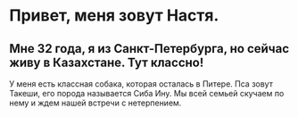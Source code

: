 # Привет, меня зовут Настя.

Мне 32 года, я из Санкт-Петербурга, но сейчас живу в Казахстане. Тут классно!
---
У меня есть классная собака, которая осталась в Питере. Пса зовут Такеши, его порода называется Сиба Ину. Мы всей семьей скучаем по нему и ждем нашей встречи с нетерпением. 

